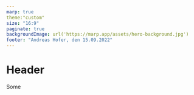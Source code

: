 ```yaml
---
marp: true
theme:"custom"
size: "16:9"
paginate: true
backgroundImage: url('https://marp.app/assets/hero-background.jpg')
footer: "Andreas Hofer, den 15.09.2022"
---
```


# Header

<div class="text-s">
Some
</div>
